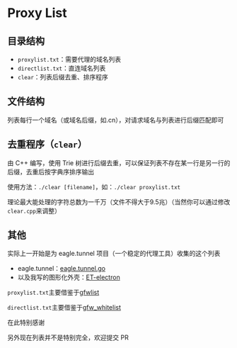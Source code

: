 # Proxy List

## 目录结构

+ `proxylist.txt`：需要代理的域名列表
+ `directlist.txt`：直连域名列表
+ `clear`：列表后缀去重、排序程序

## 文件结构

列表每行一个域名（或域名后缀，如.cn），对请求域名与列表进行后缀匹配即可

## 去重程序（`clear`）

由 C++ 编写，使用 Trie 树进行后缀去重，可以保证列表不存在某一行是另一行的后缀，去重后按字典序排序输出

使用方法：`./clear [filename]`，如：`./clear proxylist.txt`

理论最大能处理的字符总数为一千万（文件不得大于9.5兆）（当然你可以通过修改`clear.cpp`来调整）

## 其他

实际上一开始是为 eagle.tunnel 项目（一个稳定的代理工具）收集的这个列表

+ eagle.tunnel：[eagle.tunnel.go](https://github.com/eaglexiang/eagle.tunnel.go)
+ 以及我写的图形化外壳：[ET-electron](https://github.com/remmina/et-electron)

`proxylist.txt`主要借鉴于[gfwlist](https://github.com/gfwlist/gfwlist)

`directlist.txt`主要借鉴于[gfw_whitelist](https://github.com/breakwa11/gfw_whitelist)

在此特别感谢

另外现在列表并不是特别完全，欢迎提交 PR